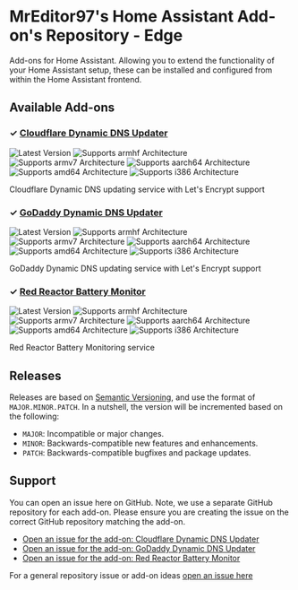 # MrEditor97's Home Assistant Add-on's Repository - Edge

Add-ons for Home Assistant. Allowing you to extend the functionality of your Home Assistant setup, these can be installed and configured from within the Home Assistant frontend.

## Available Add-ons
### &#10003; [Cloudflare Dynamic DNS Updater][addon-ddns-cloudflare]

![Latest Version][ddns-cloudflare-version-shield]
![Supports armhf Architecture][ddns-cloudflare-armhf-shield]
![Supports armv7 Architecture][ddns-cloudflare-armv7-shield]
![Supports aarch64 Architecture][ddns-cloudflare-aarch64-shield]
![Supports amd64 Architecture][ddns-cloudflare-amd64-shield]
![Supports i386 Architecture][ddns-cloudflare-i386-shield]

Cloudflare Dynamic DNS updating service with Let's Encrypt support

### &#10003; [GoDaddy Dynamic DNS Updater][addon-ddns-godaddy]

![Latest Version][ddns-godaddy-version-shield]
![Supports armhf Architecture][ddns-godaddy-armhf-shield]
![Supports armv7 Architecture][ddns-godaddy-armv7-shield]
![Supports aarch64 Architecture][ddns-godaddy-aarch64-shield]
![Supports amd64 Architecture][ddns-godaddy-amd64-shield]
![Supports i386 Architecture][ddns-godaddy-i386-shield]

GoDaddy Dynamic DNS updating service with Let's Encrypt support

### &#10003; [Red Reactor Battery Monitor][addon-redreactor]

![Latest Version][redreactor-version-shield]
![Supports armhf Architecture][redreactor-armhf-shield]
![Supports armv7 Architecture][redreactor-armv7-shield]
![Supports aarch64 Architecture][redreactor-aarch64-shield]
![Supports amd64 Architecture][redreactor-amd64-shield]
![Supports i386 Architecture][redreactor-i386-shield]

Red Reactor Battery Monitoring service


## Releases

Releases are based on [Semantic Versioning][semver], and use the format
of ``MAJOR.MINOR.PATCH``. In a nutshell, the version will be incremented
based on the following:

- ``MAJOR``: Incompatible or major changes.
- ``MINOR``: Backwards-compatible new features and enhancements.
- ``PATCH``: Backwards-compatible bugfixes and package updates.

## Support

You can open an issue here on GitHub. Note, we use a separate
GitHub repository for each add-on. Please ensure you are creating the issue
on the correct GitHub repository matching the add-on.

- [Open an issue for the add-on: Cloudflare Dynamic DNS Updater][ddns-cloudflare-issue]
- [Open an issue for the add-on: GoDaddy Dynamic DNS Updater][ddns-godaddy-issue]
- [Open an issue for the add-on: Red Reactor Battery Monitor][redreactor-issue]

For a general repository issue or add-on ideas [open an issue here][issue]


[addon-ddns-cloudflare]: https://github.com/mreditor97/addon-ddns-cloudflare/tree/814288e
[ddns-cloudflare-issue]: https://github.com/mreditor97/addon-ddns-cloudflare/issues
[ddns-cloudflare-version-shield]: https://img.shields.io/badge/version-814288e-blue.svg

[ddns-cloudflare-aarch64-shield]: https://img.shields.io/badge/aarch64-yes-green.svg

[ddns-cloudflare-amd64-shield]: https://img.shields.io/badge/amd64-yes-green.svg

[ddns-cloudflare-armhf-shield]: https://img.shields.io/badge/armhf-yes-green.svg

[ddns-cloudflare-armv7-shield]: https://img.shields.io/badge/armv7-yes-green.svg

[ddns-cloudflare-i386-shield]: https://img.shields.io/badge/i386-yes-green.svg


[addon-ddns-godaddy]: https://github.com/mreditor97/addon-ddns-godaddy/tree/c94ad16
[ddns-godaddy-issue]: https://github.com/mreditor97/addon-ddns-godaddy/issues
[ddns-godaddy-version-shield]: https://img.shields.io/badge/version-c94ad16-blue.svg

[ddns-godaddy-aarch64-shield]: https://img.shields.io/badge/aarch64-yes-green.svg

[ddns-godaddy-amd64-shield]: https://img.shields.io/badge/amd64-yes-green.svg

[ddns-godaddy-armhf-shield]: https://img.shields.io/badge/armhf-yes-green.svg

[ddns-godaddy-armv7-shield]: https://img.shields.io/badge/armv7-yes-green.svg

[ddns-godaddy-i386-shield]: https://img.shields.io/badge/i386-yes-green.svg


[addon-redreactor]: https://github.com/mreditor97/addon-redreactor/tree/7d26e1c
[redreactor-issue]: https://github.com/mreditor97/addon-redreactor/issues
[redreactor-version-shield]: https://img.shields.io/badge/version-7d26e1c-blue.svg

[redreactor-aarch64-shield]: https://img.shields.io/badge/aarch64-yes-green.svg

[redreactor-amd64-shield]: https://img.shields.io/badge/amd64-no-red.svg

[redreactor-armhf-shield]: https://img.shields.io/badge/armhf-yes-green.svg

[redreactor-armv7-shield]: https://img.shields.io/badge/armv7-yes-green.svg

[redreactor-i386-shield]: https://img.shields.io/badge/i386-no-red.svg


[issue]: https://github.com/mreditor97/homeassistant-addons-edge/issues
[semver]: http://semver.org/spec/v2.0.0.html